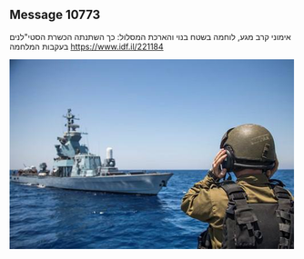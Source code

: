 ## Message 10773

אימוני קרב מגע, לוחמה בשטח בנוי והארכת המסלול:
כך השתנתה הכשרת הסטי"לנים בעקבות המלחמה
https://www.idf.il/221184

![Photo](./10773/10773_photo.jpg)
